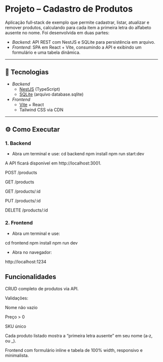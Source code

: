 # Projeto – Cadastro de Produtos

Aplicação full‑stack de exemplo que permite cadastrar, listar, atualizar e remover produtos, calculando para cada item a primeira letra do alfabeto ausente no nome. Foi desenvolvida em duas partes:

- *Backend*: API REST com NestJS e SQLite para persistência em arquivo.  
- *Frontend*: SPA em React + Vite, consumindo a API e exibindo um formulário e uma tabela dinâmica.

---

## 🚀 Tecnologias

- *Backend*  
  - [NestJS](https://nestjs.com/) (TypeScript)  
  - [SQLite](https://www.sqlite.org/) (arquivo database.sqlite)  
- *Frontend*  
  - [Vite](https://vitejs.dev/) + React  
  - Tailwind CSS via CDN  

---

## ⚙️ Como Executar

### 1. Backend

- Abra um terminal e use:
cd backend
npm install 
npm run start:dev

A API ficará disponível em http://localhost:3001.

POST /products

GET /products

GET /products/:id

PUT /products/:id

DELETE /products/:id

### 2. Frontend

- Abra um terminal e use:

cd frontend
npm install
npm run dev

- Abra no navegador:

http://localhost:1234

## Funcionalidades

CRUD completo de produtos via API.

Validações:

Nome não vazio

Preço > 0

SKU único

Cada produto listado mostra a “primeira letra ausente” em seu nome (a‑z, ou _).

Frontend com formulário inline e tabela de 100% width, responsivo e minimalista.
